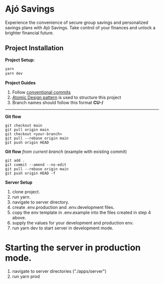 # Ajó Savings

Experience the convenience of secure group savings and personalized savings plans with Ajó Savings.
Take control of your finances and unlock a brighter financial future.

## Project Installation

**Project Setup:**

```bash
yarn
yarn dev
```

**Project Guides**

1. Follow [conventional commits](https://www.conventionalcommits.org/en/v1.0.0/)
2. [Atomic Design pattern]() is used to structure this project
3. Branch names should follow this format **CU-<task-id>/<task-name>**

---

**Git flow**

```
git checkout main
git pull origin main
git checkout <your-branch>
git pull --rebase origin main
git push origin HEAD
```

**Git flow** _from current branch_ (example with existing commit)

```
git add .
git commit --amend --no-edit
git pull --rebase origin main
git push origin HEAD -f
```

**Server Setup**

1. clone project.
2. run yarn.
3. navigate to server directory.
4. create .env.production and .env.development files.
5. copy the env template in .env.example into the files created in step 4 above.
6. supply the values for your development and production env.
7. run yarn dev to start server in development mode.

# Starting the server in production mode.

1. navigate to server directories ("./apps/server")
2. run yarn prod
